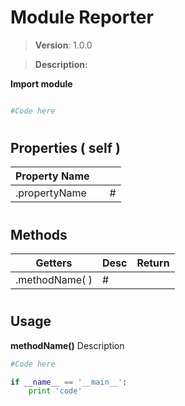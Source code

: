 # Module Reporter

>**Version**: 1.0.0

> **Description:**


**Import module**
``` py

#Code here
```
#
## Properties ( self )
| Property Name |  |  |
| ------ | ------ | ------ |
|  .propertyName |  | # |



#

## Methods
| Getters | Desc | Return |
| ------ | ------ | ------ |
| .methodName( ) | # |



#
## Usage 

**methodName()**
Description

```py
#Code here

if __name__ == '__main__':
    print 'code'
```
